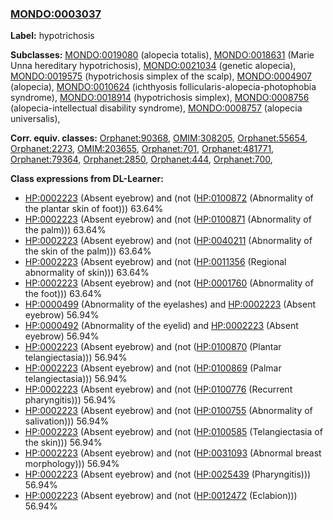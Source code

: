 
### [MONDO:0003037](http://purl.obolibrary.org/obo/MONDO_0003037)
**Label:** hypotrichosis

**Subclasses:** [MONDO:0019080](http://purl.obolibrary.org/obo/MONDO_0019080) (alopecia totalis), [MONDO:0018631](http://purl.obolibrary.org/obo/MONDO_0018631) (Marie Unna hereditary hypotrichosis), [MONDO:0021034](http://purl.obolibrary.org/obo/MONDO_0021034) (genetic alopecia), [MONDO:0019575](http://purl.obolibrary.org/obo/MONDO_0019575) (hypotrichosis simplex of the scalp), [MONDO:0004907](http://purl.obolibrary.org/obo/MONDO_0004907) (alopecia), [MONDO:0010624](http://purl.obolibrary.org/obo/MONDO_0010624) (ichthyosis follicularis-alopecia-photophobia syndrome), [MONDO:0018914](http://purl.obolibrary.org/obo/MONDO_0018914) (hypotrichosis simplex), [MONDO:0008756](http://purl.obolibrary.org/obo/MONDO_0008756) (alopecia-intellectual disability syndrome), [MONDO:0008757](http://purl.obolibrary.org/obo/MONDO_0008757) (alopecia universalis), 

**Corr. equiv. classes:** [Orphanet:90368](http://www.orpha.net/ORDO/Orphanet_90368), [OMIM:308205](http://purl.obolibrary.org/obo/OMIM_308205), [Orphanet:55654](http://www.orpha.net/ORDO/Orphanet_55654), [Orphanet:2273](http://www.orpha.net/ORDO/Orphanet_2273), [OMIM:203655](http://purl.obolibrary.org/obo/OMIM_203655), [Orphanet:701](http://www.orpha.net/ORDO/Orphanet_701), [Orphanet:481771](http://www.orpha.net/ORDO/Orphanet_481771), [Orphanet:79364](http://www.orpha.net/ORDO/Orphanet_79364), [Orphanet:2850](http://www.orpha.net/ORDO/Orphanet_2850), [Orphanet:444](http://www.orpha.net/ORDO/Orphanet_444), [Orphanet:700](http://www.orpha.net/ORDO/Orphanet_700), 

**Class expressions from DL-Learner:**

- [HP:0002223](http://purl.obolibrary.org/obo/HP_0002223) (Absent eyebrow) and (not ([HP:0100872](http://purl.obolibrary.org/obo/HP_0100872) (Abnormality of the plantar skin of foot))) 63.64%
- [HP:0002223](http://purl.obolibrary.org/obo/HP_0002223) (Absent eyebrow) and (not ([HP:0100871](http://purl.obolibrary.org/obo/HP_0100871) (Abnormality of the palm))) 63.64%
- [HP:0002223](http://purl.obolibrary.org/obo/HP_0002223) (Absent eyebrow) and (not ([HP:0040211](http://purl.obolibrary.org/obo/HP_0040211) (Abnormality of the skin of the palm))) 63.64%
- [HP:0002223](http://purl.obolibrary.org/obo/HP_0002223) (Absent eyebrow) and (not ([HP:0011356](http://purl.obolibrary.org/obo/HP_0011356) (Regional abnormality of skin))) 63.64%
- [HP:0002223](http://purl.obolibrary.org/obo/HP_0002223) (Absent eyebrow) and (not ([HP:0001760](http://purl.obolibrary.org/obo/HP_0001760) (Abnormality of the foot))) 63.64%
- [HP:0000499](http://purl.obolibrary.org/obo/HP_0000499) (Abnormality of the eyelashes) and [HP:0002223](http://purl.obolibrary.org/obo/HP_0002223) (Absent eyebrow) 56.94%
- [HP:0000492](http://purl.obolibrary.org/obo/HP_0000492) (Abnormality of the eyelid) and [HP:0002223](http://purl.obolibrary.org/obo/HP_0002223) (Absent eyebrow) 56.94%
- [HP:0002223](http://purl.obolibrary.org/obo/HP_0002223) (Absent eyebrow) and (not ([HP:0100870](http://purl.obolibrary.org/obo/HP_0100870) (Plantar telangiectasia))) 56.94%
- [HP:0002223](http://purl.obolibrary.org/obo/HP_0002223) (Absent eyebrow) and (not ([HP:0100869](http://purl.obolibrary.org/obo/HP_0100869) (Palmar telangiectasia))) 56.94%
- [HP:0002223](http://purl.obolibrary.org/obo/HP_0002223) (Absent eyebrow) and (not ([HP:0100776](http://purl.obolibrary.org/obo/HP_0100776) (Recurrent pharyngitis))) 56.94%
- [HP:0002223](http://purl.obolibrary.org/obo/HP_0002223) (Absent eyebrow) and (not ([HP:0100755](http://purl.obolibrary.org/obo/HP_0100755) (Abnormality of salivation))) 56.94%
- [HP:0002223](http://purl.obolibrary.org/obo/HP_0002223) (Absent eyebrow) and (not ([HP:0100585](http://purl.obolibrary.org/obo/HP_0100585) (Telangiectasia of the skin))) 56.94%
- [HP:0002223](http://purl.obolibrary.org/obo/HP_0002223) (Absent eyebrow) and (not ([HP:0031093](http://purl.obolibrary.org/obo/HP_0031093) (Abnormal breast morphology))) 56.94%
- [HP:0002223](http://purl.obolibrary.org/obo/HP_0002223) (Absent eyebrow) and (not ([HP:0025439](http://purl.obolibrary.org/obo/HP_0025439) (Pharyngitis))) 56.94%
- [HP:0002223](http://purl.obolibrary.org/obo/HP_0002223) (Absent eyebrow) and (not ([HP:0012472](http://purl.obolibrary.org/obo/HP_0012472) (Eclabion))) 56.94%


